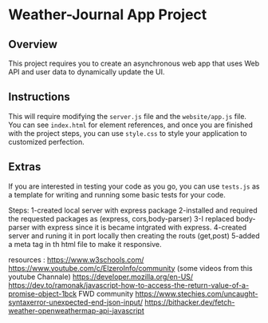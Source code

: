 # Weather-Journal App Project

## Overview
This project requires you to create an asynchronous web app that uses Web API and user data to dynamically update the UI. 

## Instructions
This will require modifying the `server.js` file and the `website/app.js` file. You can see `index.html` for element references, and once you are finished with the project steps, you can use `style.css` to style your application to customized perfection.

## Extras
If you are interested in testing your code as you go, you can use `tests.js` as a template for writing and running some basic tests for your code.


Steps: 
1-created local server with express package 
2-installed and required the requested packages as (express, cors,body-parser)
3-I replaced body-parser with express since it is became intgrated with express.
4-created server and runing it in port locally then creating the routs (get,post)
5-added a meta tag in th html file to make it responsive.


resources :
https://www.w3schools.com/
https://www.youtube.com/c/ElzeroInfo/community  (some videos from this youtube Channale)
https://developer.mozilla.org/en-US/
https://dev.to/ramonak/javascript-how-to-access-the-return-value-of-a-promise-object-1bck
FWD community
https://www.stechies.com/uncaught-syntaxerror-unexpected-end-json-input/
https://bithacker.dev/fetch-weather-openweathermap-api-javascript

